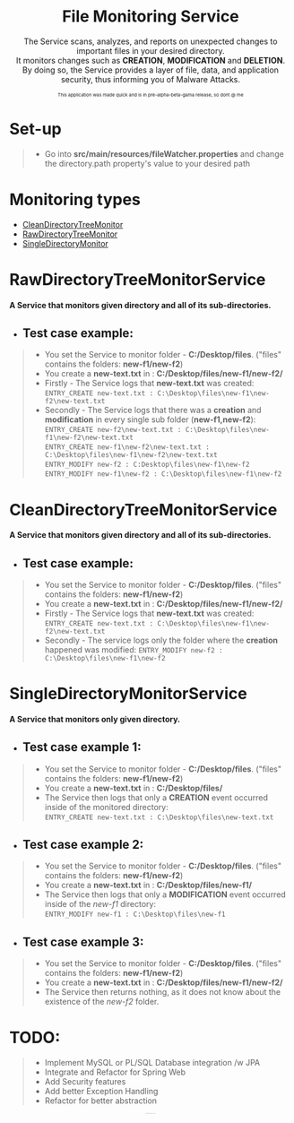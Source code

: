<!DOCTYPE html>
<html lang="en">

<body>
<h1 align="center"> File Monitoring Service </h1>
 
<p align="center">
The Service scans, analyzes, and reports on unexpected changes to important files in your desired directory.<br> 
It monitors changes such as <strong>CREATION</strong>, <strong>MODIFICATION</strong> and <strong>DELETION</strong>.  <br>
By doing so, the Service provides a layer of file, data, and application security, thus informing you of Malware Attacks. 
</p>
<p align="center"><sub><sup><sub>This application was made quick and is in pre-alpha-beta-gama release, so dont @ me</sub></sup></sub></p>


# Set-up
> * Go into **src/main/resources/fileWatcher.properties** and change the directory.path property's value to your desired path

# Monitoring types

- [CleanDirectoryTreeMonitor](#cleandirectorytreemonitorservice)
- [RawDirectoryTreeMonitor](#rawdirectorytreemonitorservice)
- [SingleDirectoryMonitor](#singledirectorymonitorservice)

# RawDirectoryTreeMonitorService

#### A Service that monitors given directory and all of its sub-directories.

* ## Test case example:

> * You set the Service to monitor folder - **C:/Desktop/files**. ("files" contains the folders: **new-f1/new-f2**)
> * You create a **new-text.txt** in : **C:/Desktop/files/new-f1/new-f2/**
> * Firstly - The Service logs that **new-text.txt** was created:  
> ```ENTRY_CREATE new-text.txt : C:\Desktop\files\new-f1\new-f2\new-text.txt```
> * Secondly - The Service logs that there was a **creation** and **modification** in every single sub folder (**new-f1,new-f2**):  
> ```ENTRY_CREATE new-f2\new-text.txt : C:\Desktop\files\new-f1\new-f2\new-text.txt```  
> ```ENTRY_CREATE new-f1\new-f2\new-text.txt : C:\Desktop\files\new-f1\new-f2\new-text.txt```  
> ```ENTRY_MODIFY new-f2 : C:Desktop\files\new-f1\new-f2```  
> ```ENTRY_MODIFY new-f1\new-f2 : C:\Desktop\files\new-f1\new-f2```  

# CleanDirectoryTreeMonitorService

#### A Service that monitors given directory and all of its sub-directories.

* ## Test case example:

> * You set the Service to monitor folder - **C:/Desktop/files**. ("files" contains the folders: **new-f1/new-f2**)
> * You create a **new-text.txt** in : **C:/Desktop/files/new-f1/new-f2/**
> * Firstly - The Service logs that **new-text.txt** was created:  
> ```ENTRY_CREATE new-text.txt : C:\Desktop\files\new-f1\new-f2\new-text.txt```  
> * Secondly - The service logs only the folder where the **creation** happened was modified:
> ```ENTRY_MODIFY new-f2 : C:\Desktop\files\new-f1\new-f2```

# SingleDirectoryMonitorService

#### A Service that monitors only given directory.

* ## Test case example 1:

> * You set the Service to monitor folder - **C:/Desktop/files**. ("files" contains the folders: **new-f1/new-f2**)
> * You create a **new-text.txt** in : **C:/Desktop/files/**
> * The Service then logs that only a **CREATION** event occurred inside of the monitored directory:  
> ```ENTRY_CREATE new-text.txt : C:\Desktop\files\new-text.txt```  

* ## Test case example 2:

> * You set the Service to monitor folder - **C:/Desktop/files**. ("files" contains the folders: **new-f1/new-f2**)
> * You create a **new-text.txt** in : **C:/Desktop/files/new-f1/**
> * The Service then logs that only a **MODIFICATION** event occurred inside of the *new-f1* directory:  
> ```ENTRY_MODIFY new-f1 : C:\Desktop\files\new-f1```  

* ## Test case example 3:

> * You set the Service to monitor folder - **C:/Desktop/files**. ("files" contains the folders: **new-f1/new-f2**)
> * You create a **new-text.txt** in : **C:/Desktop/files/new-f1/new-f2/**
> * The Service then returns nothing, as it does not know about the existence of the *new-f2* folder.  


# TODO:
> * Implement MySQL or PL/SQL Database integration /w JPA
> * Integrate and Refactor for Spring Web
> * Add Security features
> * Add better Exception Handling
> * Refactor for better abstraction

<p align="center"><sub><sup><sub><sup><sub><sup><sub><sup><sub><sup><sub><sup><sub><sup><sub><sup>holly shit this readme took way too long to make</sup></sub></sup></sub></sup></sub></sup></sub></sup></sub></sup></sub></sup></sub></sup></sub></p>
</body>
</html>
